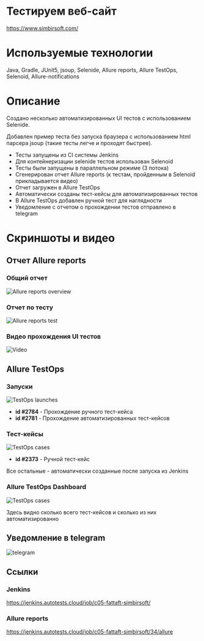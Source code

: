 # Тестируем веб-сайт
https://www.simbirsoft.com/

# Используемые технологии
Java, Gradle, JUnit5, jsoup, Selenide, Allure reports, Allure TestOps, Selenoid, Allure-notifications

# Описание
Создано несколько автоматизированных UI тестов с использованием Selenide.

Добавлен пример теста без запуска браузера с использованием html парсера jsoup (такие тесты легче и проходят быстрее).

- Тесты запущены из CI системы Jenkins
- Для контейнеризации selenide тестов использован Selenoid
- Тесты были запущены в параллельном режиме (3 потока)
- Сгенерирован отчет Allure reports (к тестам, пройденным в Selenoid прикладывается видео)
- Отчет загружен в Allure TestOps
- Автоматически созданы тест-кейсы для автоматизированных тестов
- В Allure TestOps добавлен ручной тест для наглядности  
- Уведомление с отчетом о прохождении тестов отправлено в telegram

# Скриншоты и видео

## Отчет Allure reports
### Общий отчет
![Allure reports overview](./readme_files/allure_reports.png)
### Отчет по тесту
![Allure reports test](./readme_files/allure_reports_test.png)
### Видео прохождения UI тестов
![Video](./readme_files/video.gif)



## Allure TestOps
### Запуски
![TestOps launches](./readme_files/testops_launches.png)
- **id #2784** - Прохождение ручного тест-кейса
- **id #2781** - Прохождение автоматизированных тест-кейсов

### Тест-кейсы
![TestOps cases](./readme_files/testops_cases.png)
- **id #2373** - Ручной тест-кейс

Все остальные - автоматически созданные после запуска из Jenkins

### Allure TestOps Dashboard
![TestOps cases](./readme_files/testops_overview.png)

Здесь видно сколько всего тест-кейсов и сколько из них автоматизированно

## Уведомление в telegram
![telegram](./readme_files/telegram.png)

## Ссылки
### Jenkins
https://jenkins.autotests.cloud/job/c05-fattaft-simbirsoft/
### Allure reports
https://jenkins.autotests.cloud/job/c05-fattaft-simbirsoft/34/allure


